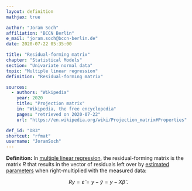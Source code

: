 ```yaml
---
layout: definition
mathjax: true

author: "Joram Soch"
affiliation: "BCCN Berlin"
e_mail: "joram.soch@bccn-berlin.de"
date: 2020-07-22 05:35:00

title: "Residual-forming matrix"
chapter: "Statistical Models"
section: "Univariate normal data"
topic: "Multiple linear regression"
definition: "Residual-forming matrix"

sources:
  - authors: "Wikipedia"
    year: 2020
    title: "Projection matrix"
    in: "Wikipedia, the free encyclopedia"
    pages: "retrieved on 2020-07-22"
    url: "https://en.wikipedia.org/wiki/Projection_matrix#Properties"

def_id: "D83"
shortcut: "rfmat"
username: "JoramSoch"
---
```



**Definition:** In [multiple linear regression](/D/mlr), the residual-forming matrix is the matrix $R$ that results in the vector of residuals left over by [estimated parameters](/D/emat) when right-multiplied with the measured data:

$$ \label{eq:pm}
Ry = \hat{\varepsilon} = y - \hat{y} = y - X \hat{\beta} \; .
$$